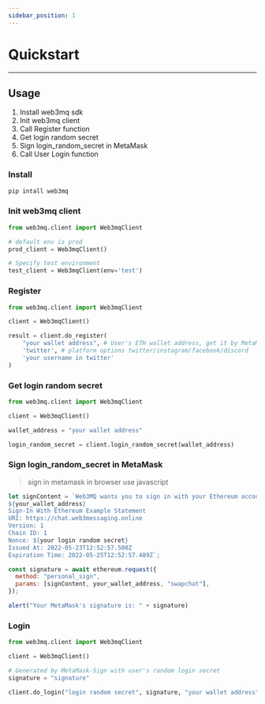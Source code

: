 ```yaml
---
sidebar_position: 1
---
```


# Quickstart
___

## Usage

1. Install web3mq sdk
2. Init web3mq client
3. Call Register function
4. Get login random secret
5. Sign login_random_secret in MetaMask
6. Call User Login function

### Install

```bash
pip intall web3mq
```

### Init web3mq client

```python
from web3mq.client import Web3mqClient

# default env is prod
prod_client = Web3mqClient()

# Specify test environment
test_client = Web3mqClient(env='test')
```

### Register

```python
from web3mq.client import Web3mqClient

client = Web3mqClient()

result = client.do_register(
    "your wallet address", # User's ETH wallet address, get it by MetaMask's API
    'twitter', # platform options twitter/instagram/facebook/discord
    'your username in twitter'
)
```

### Get login random secret

```python
from web3mq.client import Web3mqClient

client = Web3mqClient()

wallet_address = "your wallet address"

login_random_secret = client.login_random_secret(wallet_address)
```

### Sign login_random_secret in MetaMask

> sign in metamask in browser use javascript

```js
let signContent = `Web3MQ wants you to sign in with your Ethereum account:
${your_wallet_address}
Sign-In With Ethereum Example Statement
URI: https://chat.web3messaging.online
Version: 1
Chain ID: 1
Nonce: ${your login random secret}
Issued At: 2022-05-23T12:52:57.500Z
Expiration Time: 2022-05-25T12:52:57.489Z`;

const signature = await ethereum.request({
  method: "personal_sign",
  params: [signContent, your_wallet_address, "swapchat"],
});

alert("Your MetaMask's signature is: " + signature)
```

### Login

```python
from web3mq.client import Web3mqClient

client = Web3mqClient()

# Generated by MetaMask-Sign with user's random login secret
signature = "signature"

client.do_login("login random secret", signature, "your wallet address")
```
